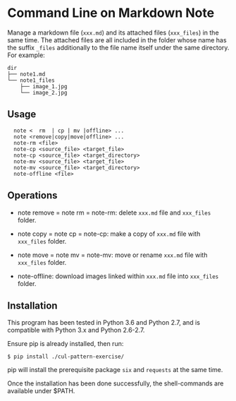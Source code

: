 Command Line on Markdown Note
==============================

Manage a markdown file (`xxx.md`) and its attached files (`xxx_files`) in the same time.
The attached files are all included in the folder whose name has the suffix `_files` 
additionally to the file name itself under the same directory. For example:
```
dir
├── note1.md
└── note1_files
    ├── image_1.jpg
    └── image_2.jpg
```

Usage
-----
```
  note <  rm  | cp | mv |offline> ...
  note <remove|copy|move|offline> ...
  note-rm <file>
  note-cp <source_file> <target_file>
  note-cp <source_file> <target_directory>
  note-mv <source_file> <target_file>
  note-mv <source_file> <target_directory>
  note-offline <file>
```

Operations
----------

*  note remove  = note rm =  note-rm: 
          delete `xxx.md` file and `xxx_files` folder.

* note copy    = note cp =  note-cp: 
         make a copy of `xxx.md` file with `xxx_files` folder.

* note move    = note mv =  note-mv: 
         move or rename `xxx.md` file with `xxx_files` folder.

* note-offline: 
         download images linked within `xxx.md` file into `xxx_files` folder.


Installation
------------

This program has been tested in Python 3.6 and Python 2.7, 
and is compatible with Python 3.x and Python 2.6-2.7.

Ensure pip is already installed, then run: 

```shell
$ pip install ./cul-pattern-exercise/
```
pip will install the prerequisite package `six` and `requests` at the same time.

Once the installation has been done successfully, 
the shell-commands are available under $PATH.
